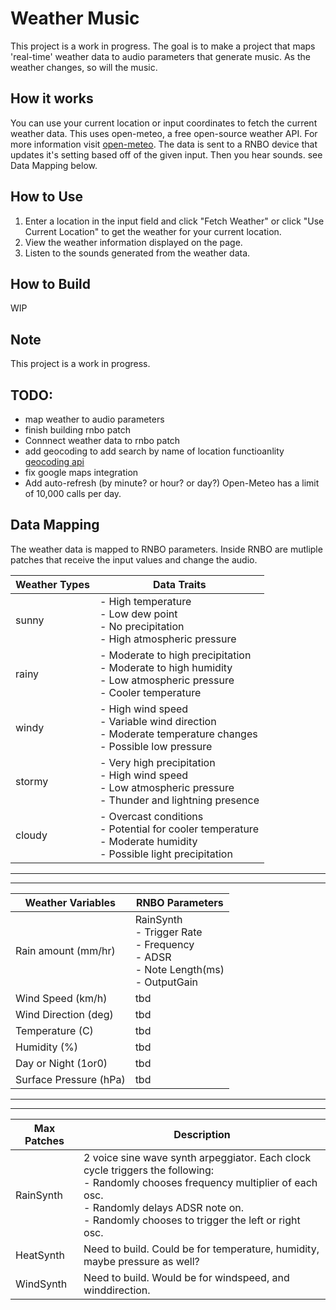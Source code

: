# Weather Music

This project is a work in progress. The goal is to make a project that maps 'real-time' weather data to audio parameters that generate music. As the weather changes, so will the music. 

## How it works

You can use your current location or input coordinates to fetch the current weather data. This uses open-meteo, a free open-source weather API. 
For more information  visit [open-meteo](https://open-meteo.com/). The data is sent to a RNBO device that updates it's setting based off of the given input. Then you hear sounds. see Data Mapping below.

## How to Use

1. Enter a location in the input field and click "Fetch Weather" or click "Use Current Location" to get the weather for your current location.
2. View the weather information displayed on the page.
3. Listen to the sounds generated from the weather data.

## How to Build
WIP


## Note

This project is a work in progress.  

## TODO: 
- map weather to audio parameters
- finish building rnbo patch
- Connnect weather data to rnbo patch
- add geocoding to add search by name of location functioanlity [geocoding api](https://open-meteo.com/en/docs/geocoding-api)
- fix google maps integration 
- Add auto-refresh (by minute? or hour? or day?) Open-Meteo has a limit of 10,000 calls per day.

## Data Mapping
The weather data is mapped to RNBO parameters. Inside RNBO are mutliple patches that receive the input values and change the audio.

| Weather Types | Data Traits                                                                 |
|---------------|-----------------------------------------------------------------------------|
| sunny         | - High temperature<br>- Low dew point<br>- No precipitation<br>- High atmospheric pressure |
| rainy         | - Moderate to high precipitation<br>- Moderate to high humidity<br>- Low atmospheric pressure<br>- Cooler temperature |
| windy         | - High wind speed<br>- Variable wind direction<br>- Moderate temperature changes<br>- Possible low pressure |
| stormy        | - Very high precipitation<br>- High wind speed<br>- Low atmospheric pressure<br>- Thunder and lightning presence |
| cloudy        | - Overcast conditions<br>- Potential for cooler temperature<br>- Moderate humidity<br>- Possible light precipitation |


---
---

| Weather Variables |  RNBO Parameters |
|-------------------|----------------|
| Rain amount (mm/hr)| RainSynth<br>- Trigger Rate<br>- Frequency<br>- ADSR<br>- Note Length(ms)<br>- OutputGain
| Wind Speed (km/h) | tbd
| Wind Direction (deg)| tbd
| Temperature (C)  | tbd 
| Humidity (%)   | tbd
| Day or Night (1or0) | tbd
| Surface Pressure (hPa) | tbd

---
---

| Max Patches | Description
|-------------|------------|
| RainSynth   | 2 voice sine wave synth arpeggiator. Each clock cycle triggers the following:<br>- Randomly chooses frequency multiplier of each osc.<br>- Randomly delays ADSR note on.<br>- Randomly chooses to trigger the left or right osc.
| HeatSynth  | Need to build. Could be for temperature, humidity, maybe pressure as well? 
| WindSynth  | Need to build. Would be for windspeed, and winddirection.